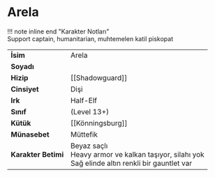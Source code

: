 # Arela   
  
!!! note inline end "Karakter Notları"  
	Support captain, humanitarian, muhtemelen katil piskopat     
  
|  |  |  
|---|---|  
| **İsim** | Arela |  
| **Soyadı** |  |  
| **Hizip** | [[Shadowguard]] |  
| **Cinsiyet** | Dişi |  
| **Irk** | Half-Elf |  
| **Sınıf** | (Level 13+) |  
| **Kütük** | [[Könningsburg]] |  
| **Münasebet** | Müttefik |  
| **Karakter Betimi** | Beyaz saçlı<br>Heavy armor ve kalkan taşıyor, silahı yok<br>Sağ elinde altın renkli bir gauntlet var |  
  
  
